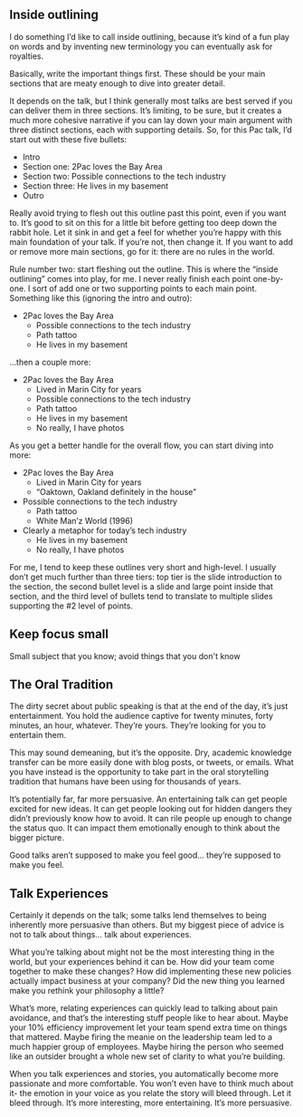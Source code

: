 ## Inside outlining
I do something I’d like to call inside outlining, because it’s kind of a fun play on words and by inventing new terminology you can eventually ask for royalties.

Basically, write the important things first. These should be your main sections that are meaty enough to dive into greater detail.

It depends on the talk, but I think generally most talks are best served if you can deliver them in three sections. It’s limiting, to be sure, but it creates a much more cohesive narrative if you can lay down your main argument with three distinct sections, each with supporting details. So, for this Pac talk, I’d start out with these five bullets:
- Intro
- Section one: 2Pac loves the Bay Area
- Section two: Possible connections to the tech industry
- Section three: He lives in my basement
- Outro

Really avoid trying to flesh out this outline past this point, even if you want to. It’s good to sit on this for a little bit before getting too deep down the rabbit hole. Let it sink in and get a feel for whether you’re happy with this main foundation of your talk. If you’re not, then change it. If you want to add or remove more main sections, go for it: there are no rules in the world.


Rule number two: start fleshing out the outline. This is where the “inside outlining” comes into play, for me. I never really finish each point one-by-one. I sort of add one or two supporting points to each main point. Something like this (ignoring the intro and outro):

- 2Pac loves the Bay Area
  - Possible connections to the tech industry
  - Path tattoo
  - He lives in my basement


…then a couple more:

- 2Pac loves the Bay Area
  - Lived in Marin City for years
  - Possible connections to the tech industry
  - Path tattoo
  - He lives in my basement
  - No really, I have photos

As you get a better handle for the overall flow, you can start diving into more:

- 2Pac loves the Bay Area
  - Lived in Marin City for years
  - “Oaktown, Oakland definitely in the house”
- Possible connections to the tech industry
  - Path tattoo
  - White Man’z World (1996)
- Clearly a metaphor for today’s tech industry
  - He lives in my basement
  - No really, I have photos

For me, I tend to keep these outlines very short and high-level. I usually don’t get much further than three tiers: top tier is the slide introduction to the section, the second bullet level is a slide and large point inside that section, and the third level of bullets tend to translate to multiple slides supporting the #2 level of points.

## Keep focus small
Small subject that you know; avoid things that you don't know

## The Oral Tradition
The dirty secret about public speaking is that at the end of the day, it’s just entertainment. You hold the audience captive for twenty minutes, forty minutes, an hour, whatever. They’re yours. They’re looking for you to entertain them.


This may sound demeaning, but it’s the opposite. Dry, academic knowledge transfer can be more easily done with blog posts, or tweets, or emails. What you have instead is the opportunity to take part in the oral storytelling tradition that humans have been using for thousands of years.


It’s potentially far, far more persuasive. An entertaining talk can get people excited for new ideas. It can get people looking out for hidden dangers they didn’t previously know how to avoid. It can rile people up enough to change the status quo. It can impact them emotionally enough to think about the bigger picture.


Good talks aren’t supposed to make you feel good… they’re supposed to make you feel.

## Talk Experiences
Certainly it depends on the talk; some talks lend themselves to being inherently more persuasive than others. But my biggest piece of advice is not to talk about things… talk about experiences.


What you’re talking about might not be the most interesting thing in the world, but your experiences behind it can be. How did your team come together to make these changes? How did implementing these new policies actually impact business at your company? Did the new thing you learned make you rethink your philosophy a little?


What’s more, relating experiences can quickly lead to talking about pain avoidance, and that’s the interesting stuff people like to hear about. Maybe your 10% efficiency improvement let your team spend extra time on things that mattered. Maybe firing the meanie on the leadership team led to a much happier group of employees. Maybe hiring the person who seemed like an outsider brought a whole new set of clarity to what you’re building.


When you talk experiences and stories, you automatically become more passionate and more comfortable. You won’t even have to think much about it- the emotion in your voice as you relate the story will bleed through. Let it bleed through. It’s more interesting, more entertaining. It’s more persuasive.
